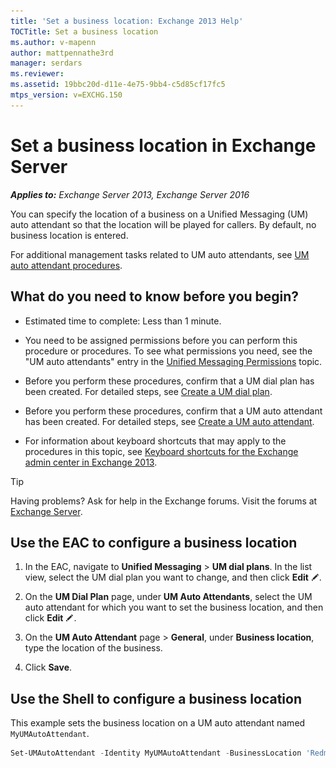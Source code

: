 ```yaml
---
title: 'Set a business location: Exchange 2013 Help'
TOCTitle: Set a business location
ms.author: v-mapenn
author: mattpennathe3rd
manager: serdars
ms.reviewer:
ms.assetid: 19bbc20d-d11e-4e75-9bb4-c5d85cf17fc5
mtps_version: v=EXCHG.150
---
```


# Set a business location in Exchange Server

_**Applies to:** Exchange Server 2013, Exchange Server 2016_

You can specify the location of a business on a Unified Messaging (UM) auto attendant so that the location will be played for callers. By default, no business location is entered.

For additional management tasks related to UM auto attendants, see [UM auto attendant procedures](um-auto-attendant-procedures-exchange-2013-help.md).

## What do you need to know before you begin?

- Estimated time to complete: Less than 1 minute.

- You need to be assigned permissions before you can perform this procedure or procedures. To see what permissions you need, see the "UM auto attendants" entry in the [Unified Messaging Permissions](https://technet.microsoft.com/library/d326c3bc-8f33-434a-bf02-a83cc26a5498.aspx) topic.

- Before you perform these procedures, confirm that a UM dial plan has been created. For detailed steps, see [Create a UM dial plan](create-um-dial-plan-exchange-2013-help.md).

- Before you perform these procedures, confirm that a UM auto attendant has been created. For detailed steps, see [Create a UM auto attendant](create-a-um-auto-attendant-exchange-2013-help.md).

- For information about keyboard shortcuts that may apply to the procedures in this topic, see [Keyboard shortcuts for the Exchange admin center in Exchange 2013](keyboard-shortcuts-in-the-exchange-admin-center-2013-help.md).

> [!TIP]
> Having problems? Ask for help in the Exchange forums. Visit the forums at [Exchange Server](https://go.microsoft.com/fwlink/p/?linkId=60612).

## Use the EAC to configure a business location

1. In the EAC, navigate to **Unified Messaging** \> **UM dial plans**. In the list view, select the UM dial plan you want to change, and then click **Edit** ![Edit icon](images/ITPro_EAC_EditIcon.gif).

2. On the **UM Dial Plan** page, under **UM Auto Attendants**, select the UM auto attendant for which you want to set the business location, and then click **Edit** ![Edit icon](images/ITPro_EAC_EditIcon.gif).

3. On the **UM Auto Attendant** page \> **General**, under **Business location**, type the location of the business.

4. Click **Save**.

## Use the Shell to configure a business location

This example sets the business location on a UM auto attendant named `MyUMAutoAttendant`.

```powershell
Set-UMAutoAttendant -Identity MyUMAutoAttendant -BusinessLocation 'Redmond'
```
